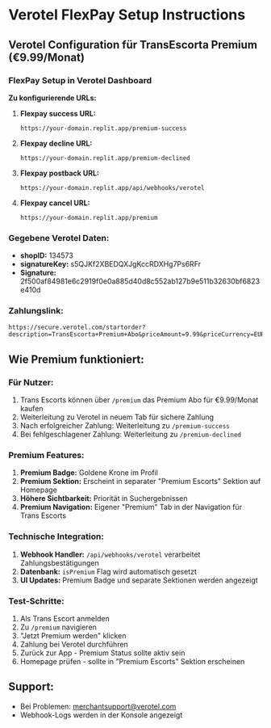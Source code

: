 # Verotel FlexPay Setup Instructions

## Verotel Configuration für TransEscorta Premium (€9.99/Monat)

### FlexPay Setup in Verotel Dashboard

**Zu konfigurierende URLs:**

1. **Flexpay success URL:**
   ```
   https://your-domain.replit.app/premium-success
   ```

2. **Flexpay decline URL:**
   ```
   https://your-domain.replit.app/premium-declined
   ```

3. **Flexpay postback URL:**
   ```
   https://your-domain.replit.app/api/webhooks/verotel
   ```

4. **Flexpay cancel URL:**
   ```
   https://your-domain.replit.app/premium
   ```

### Gegebene Verotel Daten:
- **shopID:** 134573
- **signatureKey:** s5QJKf2XBEDQXJgKccRDXHg7Ps6RFr
- **Signature:** 2f500af84981e6c2919f0e0a885d40d8c552ab127b9e511b32630bf6823e410d

### Zahlungslink:
```
https://secure.verotel.com/startorder?description=TransEscorta+Premium+Abo&priceAmount=9.99&priceCurrency=EUR&shopID=134573&type=purchase&version=4&signature=2f500af84981e6c2919f0e0a885d40d8c552ab127b9e511b32630bf6823e410d
```

## Wie Premium funktioniert:

### Für Nutzer:
1. Trans Escorts können über `/premium` das Premium Abo für €9.99/Monat kaufen
2. Weiterleitung zu Verotel in neuem Tab für sichere Zahlung
3. Nach erfolgreicher Zahlung: Weiterleitung zu `/premium-success`
4. Bei fehlgeschlagener Zahlung: Weiterleitung zu `/premium-declined`

### Premium Features:
1. **Premium Badge:** Goldene Krone im Profil
2. **Premium Sektion:** Erscheint in separater "Premium Escorts" Sektion auf Homepage
3. **Höhere Sichtbarkeit:** Priorität in Suchergebnissen
4. **Premium Navigation:** Eigener "Premium" Tab in der Navigation für Trans Escorts

### Technische Integration:
1. **Webhook Handler:** `/api/webhooks/verotel` verarbeitet Zahlungsbestätigungen
2. **Datenbank:** `isPremium` Flag wird automatisch gesetzt
3. **UI Updates:** Premium Badge und separate Sektionen werden angezeigt

### Test-Schritte:
1. Als Trans Escort anmelden
2. Zu `/premium` navigieren  
3. "Jetzt Premium werden" klicken
4. Zahlung bei Verotel durchführen
5. Zurück zur App - Premium Status sollte aktiv sein
6. Homepage prüfen - sollte in "Premium Escorts" Sektion erscheinen

## Support:
- Bei Problemen: merchantsupport@verotel.com
- Webhook-Logs werden in der Konsole angezeigt